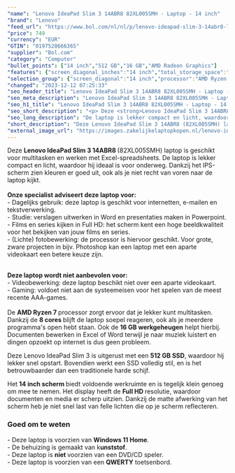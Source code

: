 ```yaml
---
"name": "Lenovo IdeaPad Slim 3 14ABR8 82XL005SMH - Laptop - 14 inch"
"brand": "Lenovo"
"feed_url": "https://www.bol.com/nl/nl/p/lenovo-ideapad-slim-3-14abr8-laptop-14-inch/9300000151986245"
"price": 749
"currency": "EUR"
"GTIN": "0197528666365"
"supplier": "Bol.com"
"category": "Computer"
"bullet_points": ["14 inch","512 GB","16 GB","AMD Radeon Graphics"]
"features": {"screen_diagonal_inches":"14 inch","total_storage_space":"512 GB","memory_size":"16 GB","graphics_card":"AMD Radeon Graphics"}
"selection_group": {"screen_diagonal":"14 inch","processor":"AMD Ryzen 7","changed_price_past_3_days":false,"product_family":"Ideapad"}
"changed": "2023-12-12 07:25:33"
"seo_header_title": "Lenovo IdeaPad Slim 3 14ABR8 82XL005SMH - Laptop - 14 inch"
"seo_meta_description": "Lenovo IdeaPad Slim 3 14ABR8 82XL005SMH - Laptop - 14 inch"
"seo_h1_title": "Lenovo IdeaPad Slim 3 14ABR8 82XL005SMH - Laptop - 14 inch"
"seo_short_description": "<p> Deze <strong>Lenovo IdeaPad Slim 3 14ABR8 </strong>(82XL005SMH) laptop is geschikt voor multitasken en werken met Excel-spreadsheets."
"seo_long_description": "De laptop is lekker compact en licht, waardoor hij ideaal is voor onderweg. Dankzij het IPS-scherm zien kleuren er goed uit, ook als je niet recht van voren naar de laptop kijkt. <br /><br /><strong>Onze specialist adviseert deze laptop voor:</strong><br />- Dagelijks gebruik: deze laptop is geschikt voor internetten, e-mailen en tekstverwerking. <br />- Studie: verslagen uitwerken in Word en presentaties maken in Powerpoint. <br />- Films en series kijken in Full HD: het scherm kent een hoge beeldkwaliteit voor het bekijken van jouw films en series. <br />- (Lichte) fotobewerking: de processor is hiervoor geschikt. Voor grote, zware projecten in bijv. Photoshop kan een laptop met een aparte videokaart een betere keuze zijn. </p> <p> <br /><strong>Deze laptop wordt niet aanbevolen voor:</strong><br />- Videobewerking: deze laptop beschikt niet over een aparte videokaart. <br />- Gaming: voldoet niet aan de systeemeisen voor het spelen van de meest recente AAA-games. <br /><br />De <strong>AMD Ryzen 7 </strong>processor zorgt ervoor dat je lekker kunt multitasken. Dankzij de <strong>8 cores </strong>blijft de laptop soepel reageren, ook als je meerdere programma's open hebt staan. Ook de <strong>16 GB werkgeheugen</strong> helpt hierbij. Documenten bewerken in Excel of Word terwijl je naar muziek luistert en dingen opzoekt op internet is dus geen probleem. </p> <p> Deze Lenovo IdeaPad Slim 3 is uitgerust met een <strong>512 GB SSD</strong>, waardoor hij lekker snel opstart. Bovendien werkt een SSD volledig stil, en is het betrouwbaarder dan een traditionele harde schijf.  </p> <p> Het <strong>14 inch scherm </strong>biedt voldoende werkruimte en is tegelijk klein genoeg om mee te nemen. Het display heeft de <strong>Full HD </strong>resolutie, waardoor documenten en media er scherp uitzien. Dankzij de matte afwerking van het scherm heb je niet snel last van felle lichten die op je scherm reflecteren. </p> <h3>Goed om te weten</h3> <p> - Deze laptop is voorzien van <strong>Windows 11 Home</strong>. <br />- De behuizing is gemaakt van k<strong>unststof</strong>. <br />- Deze laptop is <strong>niet </strong>voorzien van een DVD/CD speler. <br />- Deze laptop is voorzien van een <strong>QWERTY</strong> toetsenbord. </p>"
"short_description": "Deze Lenovo IdeaPad Slim 3 14ABR8 (82XL005SMH) laptop is geschikt voor multitasken en werken met Excel-spreadsheets. De laptop is lekker compact en licht, waardoor hij ideaal is voor onderweg. Dankzij het IPS-scherm zien kleuren er goed uit, ook als je niet recht van voren naar de laptop kijkt. Onze specialist adviseert deze laptop voor: - Dagelijks gebruik: deze laptop is geschikt voor internetten, e-mailen en tekstverwerking. - Studie: verslagen uitwerken in Word en presentaties maken in Powerpoint. - Films en series kijken in Full HD: het scherm kent een hoge beeldkwaliteit voor het bekijken van jouw films en series. - (Lichte) fotobewerking: de processor is hiervoor geschikt. Voor grote, zware projecten in bijv. Photoshop kan een laptop met een aparte videokaart een betere keuze zijn. Deze laptop wordt niet aanbevolen voor: - Videobewerking: deze laptop beschikt niet over een aparte videokaart. - Gaming: voldoet niet aan de systeemeisen voor het spelen van de meest recente AAA-games. De AMD Ryzen 7 processor zorgt ervoor dat je lekker kunt multitasken. Dankzij de 8 cores blijft de laptop soepel reageren, ook als je meerdere programma's open hebt staan. Ook de 16 GB werkgeheugen helpt hierbij. Documenten bewerken in Excel of Word terwijl je naar muziek luistert en dingen opzoekt op internet is dus geen probleem. Deze Lenovo IdeaPad Slim 3 is uitgerust met een 512 GB SSD, waardoor hij lekker snel opstart. Bovendien werkt een SSD volledig stil, en is het betrouwbaarder dan een traditionele harde schijf. Het 14 inch scherm biedt voldoende werkruimte en is tegelijk klein genoeg om mee te nemen. Het display heeft de Full HD resolutie, waardoor documenten en media er scherp uitzien. Dankzij de matte afwerking van het scherm heb je niet snel last van felle lichten die op je scherm reflecteren. Goed om te weten - Deze laptop is voorzien van Windows 11 Home. - De behuizing is gemaakt van kunststof. - Deze laptop is niet voorzien van een DVD/CD speler. - Deze laptop is voorzien van een QWERTY toetsenbord."
"external_image_url": "https://images.zakelijkelaptopkopen.nl/lenovo-ideapad-slim-3-14abr8-laptop-14-inch-2.webp"
---
```


<p> Deze <strong>Lenovo IdeaPad Slim 3 14ABR8 </strong>(82XL005SMH) laptop is geschikt voor multitasken en werken met Excel-spreadsheets. De laptop is lekker compact en licht, waardoor hij ideaal is voor onderweg. Dankzij het IPS-scherm zien kleuren er goed uit, ook als je niet recht van voren naar de laptop kijkt.<br /><br /><strong>Onze specialist adviseert deze laptop voor:</strong><br />- Dagelijks gebruik: deze laptop is geschikt voor internetten, e-mailen en tekstverwerking.<br />- Studie: verslagen uitwerken in Word en presentaties maken in Powerpoint.<br />- Films en series kijken in Full HD: het scherm kent een hoge beeldkwaliteit voor het bekijken van jouw films en series.<br />- (Lichte) fotobewerking: de processor is hiervoor geschikt. Voor grote, zware projecten in bijv. Photoshop kan een laptop met een aparte videokaart een betere keuze zijn. </p> <p> <br /><strong>Deze laptop wordt niet aanbevolen voor:</strong><br />- Videobewerking: deze laptop beschikt niet over een aparte videokaart.<br />- Gaming: voldoet niet aan de systeemeisen voor het spelen van de meest recente AAA-games.<br /><br />De <strong>AMD Ryzen 7 </strong>processor zorgt ervoor dat je lekker kunt multitasken. Dankzij de <strong>8 cores </strong>blijft de laptop soepel reageren, ook als je meerdere programma's open hebt staan. Ook de <strong>16 GB werkgeheugen</strong> helpt hierbij. Documenten bewerken in Excel of Word terwijl je naar muziek luistert en dingen opzoekt op internet is dus geen probleem. </p> <p> Deze Lenovo IdeaPad Slim 3 is uitgerust met een <strong>512 GB SSD</strong>, waardoor hij lekker snel opstart. Bovendien werkt een SSD volledig stil, en is het betrouwbaarder dan een traditionele harde schijf.  </p> <p> Het <strong>14 inch scherm </strong>biedt voldoende werkruimte en is tegelijk klein genoeg om mee te nemen. Het display heeft de <strong>Full HD </strong>resolutie, waardoor documenten en media er scherp uitzien. Dankzij de matte afwerking van het scherm heb je niet snel last van felle lichten die op je scherm reflecteren. </p> <h3>Goed om te weten</h3> <p> - Deze laptop is voorzien van <strong>Windows 11 Home</strong>.<br />- De behuizing is gemaakt van k<strong>unststof</strong>.<br />- Deze laptop is <strong>niet </strong>voorzien van een DVD/CD speler.<br />- Deze laptop is voorzien van een <strong>QWERTY</strong> toetsenbord. </p>
